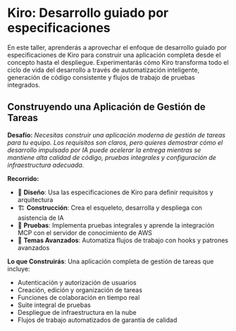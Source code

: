 # Kiro: Desarrollo guiado por especificaciones

En este taller, aprenderás a aprovechar el enfoque de desarrollo guiado por especificaciones de Kiro para construir una aplicación completa desde el concepto hasta el despliegue. Experimentarás cómo Kiro transforma todo el ciclo de vida del desarrollo a través de automatización inteligente, generación de código consistente y flujos de trabajo de pruebas integrados.

## Construyendo una Aplicación de Gestión de Tareas

**Desafío:** *Necesitas construir una aplicación moderna de gestión de tareas para tu equipo. Los requisitos son claros, pero quieres demostrar cómo el desarrollo impulsado por IA puede acelerar la entrega mientras se mantiene alta calidad de código, pruebas integrales y configuración de infraestructura adecuada.*

**Recorrido:**
- 🎯 **Diseño**: Usa las especificaciones de Kiro para definir requisitos y arquitectura
- 🏗 **Construcción**: Crea el esqueleto, desarrolla y despliega con asistencia de IA
- 🧪 **Pruebas**: Implementa pruebas integrales y aprende la integración MCP con el servidor de conocimiento de AWS
- 🚀 **Temas Avanzados**: Automatiza flujos de trabajo con hooks y patrones avanzados

**Lo que Construirás**: Una aplicación completa de gestión de tareas que incluye:

- Autenticación y autorización de usuarios
- Creación, edición y organización de tareas
- Funciones de colaboración en tiempo real
- Suite integral de pruebas
- Despliegue de infraestructura en la nube
- Flujos de trabajo automatizados de garantía de calidad
